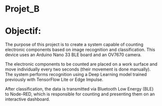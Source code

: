 # Projet_B

# Objectif:
The purpose of this project is to create a system capable of counting electronic components based on image recognition and classification. This device uses an Arduino Nano 33 BLE board and an OV7670 camera.

The electronic components to be counted are placed on a work surface and move individually every two seconds (their movement is done manually). The system performs recognition using a Deep Learning model trained previously with TensorFlow Lite or Edge Impulse.

After classification, the data is transmitted via Bluetooth Low Energy (BLE) to Node-RED, which is responsible for counting and presenting them on an interactive dashboard.
